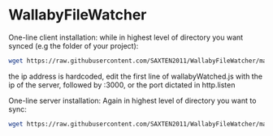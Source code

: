 # WallabyFileWatcher

One-line client installation:
while in highest level of directory you want synced (e.g the folder of your project):

```bash
wget https://raw.githubusercontent.com/SAXTEN2011/WallabyFileWatcher/master/piInstall.sh && sudo chmod +x ./piInstall.sh && ./piInstall.sh
```

the ip address is hardcoded, edit the first line of wallabyWatched.js with the ip of the server, followed by :3000, or the port dictated in http.listen

One-line server installation:
Again in highest level of directory you want to sync:

```bash
wget https://raw.githubusercontent.com/SAXTEN2011/WallabyFileWatcher/master/app.js && wget https://raw.githubusercontent.com/SAXTEN2011/WallabyFileWatcher/master/package.json && npm install
```